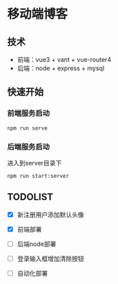 # 移动端博客
## 技术
- 前端：vue3 + vant + vue-router4
- 后端：node + express + mysql

## 快速开始
### 前端服务启动
```
npm run serve
```
### 后端服务启动
进入到server目录下

```
npm run start:server
```
## TODOLIST
- [x] 新注册用户添加默认头像
- [x] 前端部署
- [ ] 后端node部署
- [ ] 登录输入框增加清除按钮
- [ ] 自动化部署



